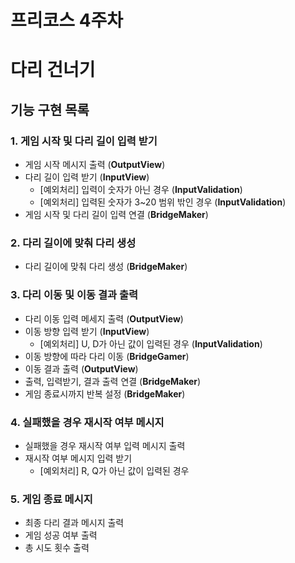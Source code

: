 # 프리코스 4주차

# 다리 건너기

## 기능 구현 목록

### 1. 게임 시작 및 다리 길이 입력 받기

- 게임 시작 메시지 출력 (**OutputView**)
- 다리 길이 입력 받기 (**InputView**)
  - [예외처리] 입력이 숫자가 아닌 경우 (**InputValidation**)
  - [예외처리] 입력된 숫자가 3~20 범위 밖인 경우 (**InputValidation**)
- 게임 시작 및 다리 길이 입력 연결 (**BridgeMaker**)

### 2. 다리 길이에 맞춰 다리 생성

- 다리 길이에 맞춰 다리 생성 (**BridgeMaker**)

### 3. 다리 이동 및 이동 결과 출력

- 다리 이동 입력 메세지 출력 (**OutputView**)
- 이동 방향 입력 받기 (**InputView**)
  - [예외처리] U, D가 아닌 값이 입력된 경우 (**InputValidation**)
- 이동 방향에 따라 다리 이동 (**BridgeGamer**)
- 이동 결과 출력 (**OutputView**)
- 출력, 입력받기, 결과 출력 연결 (**BridgeMaker**)
- 게임 종료시까지 반복 설정 (**BridgeMaker**)

### 4. 실패했을 경우 재시작 여부 메시지

- 실패했을 경우 재시작 여부 입력 메시지 출력
- 재시작 여부 메시지 입력 받기
    - [예외처리] R, Q가 아닌 값이 입력된 경우

### 5. 게임 종료 메시지

- 최종 다리 결과 메시지 출력
- 게임 성공 여부 출력
- 총 시도 횟수 출력